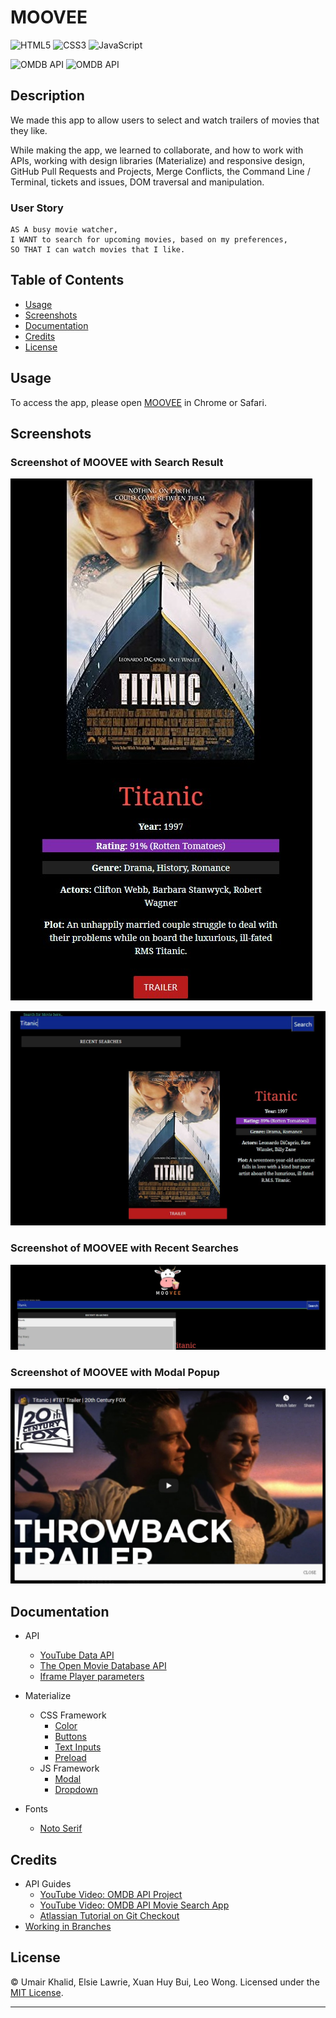 # MOOVEE

![HTML5](https://img.shields.io/badge/html5-%23E34F26.svg?style=for-the-badge&logo=html5&logoColor=white) ![CSS3](https://img.shields.io/badge/css3-%231572B6.svg?style=for-the-badge&logo=css3&logoColor=white) ![JavaScript](https://img.shields.io/badge/javascript-%23323330.svg?style=for-the-badge&logo=javascript&logoColor=%23F7DF1E)

![OMDB API](https://img.shields.io/badge/API-OMDB%20API-red.svg) ![OMDB API](https://img.shields.io/badge/API-YouTube%20Data%20API-red.svg)

## Description

We made this app to allow users to select and watch trailers of movies that they like.

While making the app, we learned to collaborate, and how to work with APIs, working with design libraries (Materialize) and responsive design, GitHub Pull Requests and Projects, Merge Conflicts, the Command Line / Terminal, tickets and issues, DOM traversal and manipulation.

### User Story

```
AS A busy movie watcher,
I WANT to search for upcoming movies, based on my preferences,
SO THAT I can watch movies that I like.
```

## Table of Contents

-  [Usage](#usage)
-  [Screenshots](#screenshots)
-  [Documentation](#documentation)
-  [Credits](#credits)
-  [License](#license)

## Usage

To access the app, please open [MOOVEE](https://umairkhalid.github.io/movie-planner/) in Chrome or Safari.

## Screenshots

### Screenshot of MOOVEE with Search Result

![MOOVEE Search Result](./assets/images/moovee-search-result.jpg)

![MOOVEE Search Result](./assets/images/moovee-search-result-wide.jpg)


### Screenshot of MOOVEE with Recent Searches

![MOOVEE Recent Searches](./assets/images/moovee-recent-searches.jpg)

### Screenshot of MOOVEE with Modal Popup

![MOOVEE Modal Popup](./assets/images/moovee-modal-popup.jpg)

## Documentation

-  API

   -  [YouTube Data API](https://developers.google.com/youtube/v3/docs/search/list)
   -  [The Open Movie Database API](https://www.omdbapi.com/)
   -  [Iframe Player parameters](https://developers.google.com/youtube/player_parameters)

-  Materialize

   -  CSS Framework
      -  [Color](https://materializecss.com/color.html)
      -  [Buttons](https://materializecss.com/buttons.html)
      -  [Text Inputs](https://materializecss.com/text-inputs.html)
      -  [Preload](https://materializecss.com/preloader.html)
   -  JS Framework
      -  [Modal](https://materializecss.com/modals.html)
      -  [Dropdown](https://materializecss.com/dropdown.html)

-  Fonts
   -  [Noto Serif](https://fonts.google.com/noto/specimen/Noto+Serif)

## Credits

-  API Guides
   -  [YouTube Video: OMDB API Project](https://www.youtube.com/watch?v=0PNYQFaht8c)
   -  [YouTube Video: OMDB API Movie Search App](https://www.youtube.com/watch?v=1VjdxCTBfUI)
   -  [Atlassian Tutorial on Git Checkout](https://www.atlassian.com/git/tutorials/using-branches/git-checkout)
-  [Working in Branches](https://thenewstack.io/dont-mess-with-the-master-working-with-branches-in-git-and-github/)

## License

&copy; Umair Khalid, Elsie Lawrie, Xuan Huy Bui, Leo Wong. Licensed under the [MIT License](./LICENSE).

---
